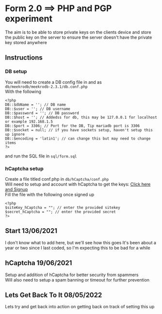 # Form 2.0 ==>  PHP and PGP experiment
The aim is to be able to store private keys on the clients device and store the public key on the server to ensure the server doesn't have the private key stored anywhere

## Instructions
### DB setup
You will need to create a DB config file in and as <br>
`db/meekrodb/meekrodb-2.3.1/db.conf.php` <br>
With the following<br>
```phpt
<?php
DB::$dbName = ''; // DB name
DB::$user = ''; // DB username
DB::$password = ''; // DB password
DB::$host = ''; // Addedss for db, this may be 127.0.0.1 for localhost or example 192.168.1.5
DB::$port = 3306; // Port for the DB, Tip mariadb port is 3306
DB::$socket = null; // if you have sockets setup, haven't setup this up ignore
DB::$encoding = 'latin1'; // can change this but may need to change items
?>
```
and run the SQL file in `sql/form.sql`

### hCaptcha setup
Create a file titled conf.php in `db/hCaptcha/conf.php` <br>
Will need to setup and account with hCaptcha to get the keys: [Click here and Signup](hcaptcha.com) <br>
Fill the file with the following once signed up
```phpt
<?php
$siteKey_hCaptcha = ""; // enter the provided sitekey
$secret_hCaptcha = ""; // enter the provided secret
?>
```

## Start 13/06/2021
I don't know what to add here, but we'll see how this goes
It's been about a year or two since I last coded, so I'm expecting this to be bad for a while

## hCaptcha 19/06/2021
Setup and addition of hCaptcha for better security from spammers <br>
Will also need to setup a spam banning or timeout for further prevention

## Lets Get Back To It 08/05/2022
Lets try and get back into action on getting back on track of setting this up